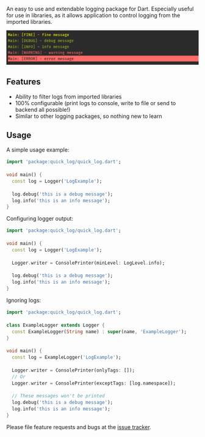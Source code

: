An easy to use and extendable logging package for Dart. Especially useful for use in libraries, as it allows application to control logging from the imported libraries.

![Console Printer Output](https://raw.githubusercontent.com/MohiuddinM/log/master/console.png)

## Features
* Ability to filter logs from imported libraries
* 100% configurable (print logs to console, write to file or send to backend all possible!)
* Similar to other logging packages, so nothing new to learn

## Usage

A simple usage example:

```dart
import 'package:quick_log/quick_log.dart';

void main() {
  const log = Logger('LogExample');

  log.debug('this is a debug message');
  log.info('this is an info message');
}
```

Configuring logger output:
```dart
import 'package:quick_log/quick_log.dart';

void main() {
  const log = Logger('LogExample');

  Logger.writer = ConsolePrinter(minLevel: LogLevel.info);

  log.debug('this is a debug message');
  log.info('this is an info message');
}
```

Ignoring logs:
```dart
import 'package:quick_log/quick_log.dart';

class ExampleLogger extends Logger {
  const ExampleLogger(String name) : super(name, 'ExampleLogger');
}

void main() {
  const log = ExampleLogger('LogExample');

  Logger.writer = ConsolePrinter(onlyTags: []);
  // Or
  Logger.writer = ConsolePrinter(exceptTags: [log.namespace]);

  // These messages won't be printed
  log.debug('this is a debug message');
  log.info('this is an info message');
}
```

Please file feature requests and bugs at the [issue tracker][tracker].

[tracker]: https://github.com/MohiuddinM/log
